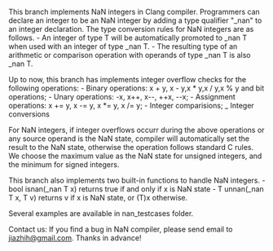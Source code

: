 This branch implements NaN integers in Clang compiler. Programmers can declare an integer to be an NaN integer by adding a type qualifier "_nan" to an integer declaration. The type conversion rules for NaN integers are as follows.
	- An integer of type T will be automatically promoted to _nan T when used with an integer of type _nan T.
	- The resulting type of an arithmetic or comparison operation with operands of type _nan T is also _nan T.

Up to now, this branch has implements integer overflow checks for the following operations:
	- Binary operations: x + y, x - y,x * y,x / y,x % y and bit operations;
	- Unary operations: -x, x++, x--, ++x, --x;
	- Assignment operations: x += y, x -= y, x *= y, x /= y;
	- Integer comparisions;
	_ Integer conversions

For NaN integers, if integer overflows occurr during the above operations or any source operand is the NaN state, compiler will automatically set the result to the NaN state, otherwise the operation follows standard C rules. We choose the maximum value as the NaN state for unsigned integers, and the minimum for signed integers.

This branch also implements two built-in functions to handle NaN integers.
	- bool isnan(_nan T x)
	returns true if and only if x is NaN state
	- T unnan(_nan T x, T v) 
	returns v if x is NaN state, or (T)x otherwise.

Several examples are available in nan_testcases folder.

Contact us:
If you find a bug in NaN compiler, please send email to jiazhih@gmail.com. Thanks in advance!
